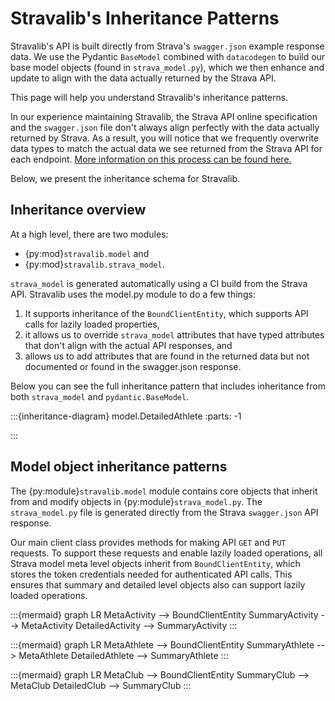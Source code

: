 # Stravalib's Inheritance Patterns

Stravalib's API is built directly from Strava's `swagger.json` example response
data. We use the Pydantic `BaseModel` combined with `datacodegen` to build our
base model objects (found in `strava_model.py`), which we then enhance and
update to align with the data actually returned by the Strava API.

This page will help you understand Stravalib's inheritance patterns.

In our experience maintaining Stravalib, the Strava API online specification
and the `swagger.json` file don't always align perfectly with the data actually
returned by Strava. As a result, you will notice that we frequently overwrite
data types to match the actual data we see returned from the Strava API for
each endpoint. [More information on this process can be found here.](ci_api_updates)

Below, we present the inheritance schema for Stravalib.

## Inheritance overview

At a high level, there are two modules:

* {py:mod}`stravalib.model` and
* {py:mod}`stravalib.strava_model`.

`strava_model` is generated automatically using a CI build from the Strava API.
Stravalib uses the model.py module to do a few things:

1. It supports inheritance of the `BoundClientEntity`, which supports API calls for lazily loaded properties,
2. it allows us to override `strava_model` attributes that have typed attributes that don't align with the actual API responses, and
3. allows us to add attributes that are found in the returned data but not documented or found in the swagger.json response.

Below you can see the full inheritance pattern that includes inheritance from both `strava_model` and `pydantic.BaseModel`.

:::{inheritance-diagram} model.DetailedAthlete
:parts: -1

:::

## Model object inheritance patterns

The {py:module}`stravalib.model` module contains core objects that inherit
from and modify objects in {py:module}`strava_model.py`. The `strava_model.py`
file is generated directly from the Strava `swagger.json` API response.

Our main client class provides methods for making API `GET` and `PUT`
requests. To support these requests and enable lazily loaded operations, all
Strava model meta level objects inherit from `BoundClientEntity`, which stores the token
credentials needed for authenticated API calls. This ensures that summary and detailed level objects also can support lazily loaded operations.

:::{mermaid}
    graph LR
    MetaActivity --> BoundClientEntity
    SummaryActivity --> MetaActivity
    DetailedActivity --> SummaryActivity
:::

:::{mermaid}
    graph LR
    MetaAthlete --> BoundClientEntity
    SummaryAthlete --> MetaAthlete
    DetailedAthlete --> SummaryAthlete
:::

:::{mermaid}
    graph LR
    MetaClub --> BoundClientEntity
    SummaryClub --> MetaClub
    DetailedClub --> SummaryClub
:::
